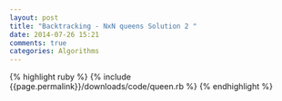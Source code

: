 ```yaml
---
layout: post
title: "Backtracking - NxN queens Solution 2 "
date: 2014-07-26 15:21
comments: true
categories: Algorithms
---
```

{% highlight ruby %}
       {% include {{page.permalink}}/downloads/code/queen.rb %}
    {% endhighlight %}